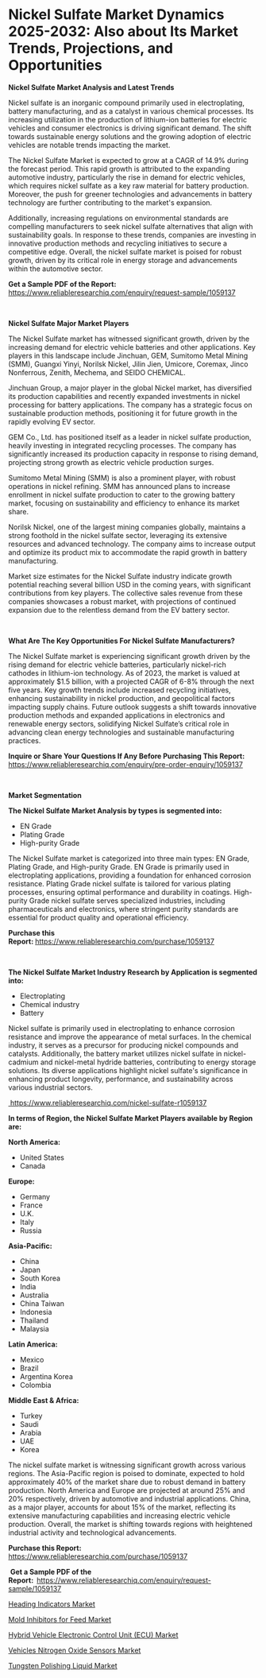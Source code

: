 <p><h1>Nickel Sulfate Market Dynamics 2025-2032: Also about Its Market Trends, Projections, and Opportunities</h1></p><p><strong>Nickel Sulfate Market Analysis and Latest Trends</strong></p>
<p><p>Nickel sulfate is an inorganic compound primarily used in electroplating, battery manufacturing, and as a catalyst in various chemical processes. Its increasing utilization in the production of lithium-ion batteries for electric vehicles and consumer electronics is driving significant demand. The shift towards sustainable energy solutions and the growing adoption of electric vehicles are notable trends impacting the market.</p><p>The Nickel Sulfate Market is expected to grow at a CAGR of 14.9% during the forecast period. This rapid growth is attributed to the expanding automotive industry, particularly the rise in demand for electric vehicles, which requires nickel sulfate as a key raw material for battery production. Moreover, the push for greener technologies and advancements in battery technology are further contributing to the market's expansion. </p><p>Additionally, increasing regulations on environmental standards are compelling manufacturers to seek nickel sulfate alternatives that align with sustainability goals. In response to these trends, companies are investing in innovative production methods and recycling initiatives to secure a competitive edge. Overall, the nickel sulfate market is poised for robust growth, driven by its critical role in energy storage and advancements within the automotive sector.</p></p>
<p><strong>Get a Sample PDF of the Report:&nbsp;</strong> <a href="https://www.reliableresearchiq.com/enquiry/request-sample/1059137?utm_campaign=2224&utm_medium=2&utm_source=Github&utm_content=ia&utm_term=30012025&utm_id=nickel-sulfate">https://www.reliableresearchiq.com/enquiry/request-sample/1059137</a></p>
<p>&nbsp;</p>
<p><strong>Nickel Sulfate Major Market Players</strong></p>
<p><p>The Nickel Sulfate market has witnessed significant growth, driven by the increasing demand for electric vehicle batteries and other applications. Key players in this landscape include Jinchuan, GEM, Sumitomo Metal Mining (SMM), Guangxi Yinyi, Norilsk Nickel, Jilin Jien, Umicore, Coremax, Jinco Nonferrous, Zenith, Mechema, and SEIDO CHEMICAL.</p><p>Jinchuan Group, a major player in the global Nickel market, has diversified its production capabilities and recently expanded investments in nickel processing for battery applications. The company has a strategic focus on sustainable production methods, positioning it for future growth in the rapidly evolving EV sector.</p><p>GEM Co., Ltd. has positioned itself as a leader in nickel sulfate production, heavily investing in integrated recycling processes. The company has significantly increased its production capacity in response to rising demand, projecting strong growth as electric vehicle production surges.</p><p>Sumitomo Metal Mining (SMM) is also a prominent player, with robust operations in nickel refining. SMM has announced plans to increase enrollment in nickel sulfate production to cater to the growing battery market, focusing on sustainability and efficiency to enhance its market share.</p><p>Norilsk Nickel, one of the largest mining companies globally, maintains a strong foothold in the nickel sulfate sector, leveraging its extensive resources and advanced technology. The company aims to increase output and optimize its product mix to accommodate the rapid growth in battery manufacturing.</p><p>Market size estimates for the Nickel Sulfate industry indicate growth potential reaching several billion USD in the coming years, with significant contributions from key players. The collective sales revenue from these companies showcases a robust market, with projections of continued expansion due to the relentless demand from the EV battery sector.</p></p>
<p>&nbsp;</p>
<p><strong>What Are The Key Opportunities For Nickel Sulfate Manufacturers?</strong></p>
<p><p>The Nickel Sulfate market is experiencing significant growth driven by the rising demand for electric vehicle batteries, particularly nickel-rich cathodes in lithium-ion technology. As of 2023, the market is valued at approximately $1.5 billion, with a projected CAGR of 6-8% through the next five years. Key growth trends include increased recycling initiatives, enhancing sustainability in nickel production, and geopolitical factors impacting supply chains. Future outlook suggests a shift towards innovative production methods and expanded applications in electronics and renewable energy sectors, solidifying Nickel Sulfate’s critical role in advancing clean energy technologies and sustainable manufacturing practices.</p></p>
<p><strong>Inquire or Share Your Questions If Any Before Purchasing This Report:</strong> <a href="https://www.reliableresearchiq.com/enquiry/pre-order-enquiry/1059137?utm_campaign=2224&utm_medium=2&utm_source=Github&utm_content=ia&utm_term=30012025&utm_id=nickel-sulfate">https://www.reliableresearchiq.com/enquiry/pre-order-enquiry/1059137</a></p>
<p>&nbsp;</p>
<p><strong>Market Segmentation</strong></p>
<p><strong>The Nickel Sulfate Market Analysis by types is segmented into:</strong></p>
<p><ul><li>EN Grade</li><li>Plating Grade</li><li>High-purity Grade</li></ul></p>
<p><p>The Nickel Sulfate market is categorized into three main types: EN Grade, Plating Grade, and High-purity Grade. EN Grade is primarily used in electroplating applications, providing a foundation for enhanced corrosion resistance. Plating Grade nickel sulfate is tailored for various plating processes, ensuring optimal performance and durability in coatings. High-purity Grade nickel sulfate serves specialized industries, including pharmaceuticals and electronics, where stringent purity standards are essential for product quality and operational efficiency.</p></p>
<p><strong>Purchase this Report:&nbsp;</strong><a href="https://www.reliableresearchiq.com/purchase/1059137?utm_campaign=2224&utm_medium=2&utm_source=Github&utm_content=ia&utm_term=30012025&utm_id=nickel-sulfate">https://www.reliableresearchiq.com/purchase/1059137</a></p>
<p>&nbsp;</p>
<p><strong>The Nickel Sulfate Market Industry Research by Application is segmented into:</strong></p>
<p><ul><li>Electroplating</li><li>Chemical industry</li><li>Battery</li></ul></p>
<p><p>Nickel sulfate is primarily used in electroplating to enhance corrosion resistance and improve the appearance of metal surfaces. In the chemical industry, it serves as a precursor for producing nickel compounds and catalysts. Additionally, the battery market utilizes nickel sulfate in nickel-cadmium and nickel-metal hydride batteries, contributing to energy storage solutions. Its diverse applications highlight nickel sulfate's significance in enhancing product longevity, performance, and sustainability across various industrial sectors.</p></p>
<p><a href="https://www.reliableresearchiq.com/nickel-sulfate-r1059137?utm_campaign=2224&utm_medium=2&utm_source=Github&utm_content=ia&utm_term=30012025&utm_id=nickel-sulfate">&nbsp;https://www.reliableresearchiq.com/nickel-sulfate-r1059137</a></p>
<p><strong>In terms of Region, the Nickel Sulfate Market Players available by Region are:</strong></p>
<p>
    <p> <strong> North America: </strong>
        <ul>
            <li>United States</li>
            <li>Canada</li>
        </ul>
        </p> 
    <p> <strong> Europe: </strong>
        <ul>
            <li>Germany</li>
            <li>France</li>
            <li>U.K.</li>
            <li>Italy</li>
            <li>Russia</li>
        </ul>
        </p> 
    <p> <strong> Asia-Pacific: </strong>
        <ul>
            <li>China</li>
            <li>Japan</li>
            <li>South Korea</li>
            <li>India</li>
            <li>Australia</li>
            <li>China Taiwan</li>
            <li>Indonesia</li>
            <li>Thailand</li>
            <li>Malaysia</li>
        </ul>
        </p> 
    <p> <strong> Latin America: </strong>
        <ul>
            <li>Mexico</li>
            <li>Brazil</li>
            <li>Argentina Korea</li>
            <li>Colombia</li>
        </ul>
        </p> 
    <p> <strong> Middle East & Africa: </strong>
        <ul>
            <li>Turkey</li>
            <li>Saudi</li>
            <li>Arabia</li>
            <li>UAE</li>
            <li>Korea</li>
        </ul>
    </p>
    </p>
<p><p>The nickel sulfate market is witnessing significant growth across various regions. The Asia-Pacific region is poised to dominate, expected to hold approximately 40% of the market share due to robust demand in battery production. North America and Europe are projected at around 25% and 20% respectively, driven by automotive and industrial applications. China, as a major player, accounts for about 15% of the market, reflecting its extensive manufacturing capabilities and increasing electric vehicle production. Overall, the market is shifting towards regions with heightened industrial activity and technological advancements.</p></p>
<p><strong>Purchase this Report: </strong><a href="https://www.reliableresearchiq.com/purchase/1059137?utm_campaign=2224&utm_medium=2&utm_source=Github&utm_content=ia&utm_term=30012025&utm_id=nickel-sulfate">https://www.reliableresearchiq.com/purchase/1059137</a></p>
<p>&nbsp;<strong>Get a Sample PDF of the Report:&nbsp;&nbsp;</strong><a href="https://www.reliableresearchiq.com/enquiry/request-sample/1059137?utm_campaign=2224&utm_medium=2&utm_source=Github&utm_content=ia&utm_term=30012025&utm_id=nickel-sulfate">https://www.reliableresearchiq.com/enquiry/request-sample/1059137</a></p>
<p><strong></strong></p>
<p><p><a href="https://www.linkedin.com/pulse/global-heading-indicators-market-future-trends-segment-azxzc?utm_campaign=2224&utm_medium=2&utm_source=Github&utm_content=ia&utm_term=30012025&utm_id=nickel-sulfate">Heading Indicators Market</a></p><p><a href="https://www.linkedin.com/pulse/mold-inhibitors-feed-market-growth-competitive-landscape-au3xe?utm_campaign=2224&utm_medium=2&utm_source=Github&utm_content=ia&utm_term=30012025&utm_id=nickel-sulfate">Mold Inhibitors for Feed Market</a></p><p><a href="https://github.com/katonmarti489/Market-Research-Report-List-1/blob/main/hybrid-vehicle-electronic-control-unit-ecu-market.md?utm_campaign=2224&utm_medium=2&utm_source=Github&utm_content=ia&utm_term=30012025&utm_id=nickel-sulfate">Hybrid Vehicle Electronic Control Unit (ECU) Market</a></p><p><a href="https://github.com/lisaeichler20775/Market-Research-Report-List-1/blob/main/vehicles-nitrogen-oxide-sensors-market.md?utm_campaign=2224&utm_medium=2&utm_source=Github&utm_content=ia&utm_term=30012025&utm_id=nickel-sulfate">Vehicles Nitrogen Oxide Sensors Market</a></p><p><a href="https://www.linkedin.com/pulse/tungsten-polishing-liquid-market-analysis-featuringgrowth-6klwe?utm_campaign=2224&utm_medium=2&utm_source=Github&utm_content=ia&utm_term=30012025&utm_id=nickel-sulfate">Tungsten Polishing Liquid Market</a></p></p>